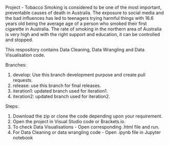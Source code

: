 Project - Tobacco Smoking is considered to be one of the most important, preventable causes of death in Australia. The exposure to social media and the bad influences has led to teenagers trying harmful things with 16.6 years old being the average age of a person who smoked their first cigarette in Australia. The rate of smoking in the northern area of Australia is very high and with the right support and education, it can be controlled and stopped.

This respository contains Data Cleaning, Data Wrangling and Data Visualisation code. 


Branches:

1. develop: Use this branch development purpose and create pull requests.
2. release: use this branch for final releases.
3. iteration1: updated branch used for iteration1.
4. iteration2: updated branch used for iteration2.

Steps:

1. Download the zip or clone the code depending upon your requirement.
2. Open the project in Visual Studio code or Brackets.io.
3. To check Data Visualisations - Open corresponding .html file and run.
4. For Data Cleaning or data wrangling code - Open .ipynb file in Jupyter notebook
